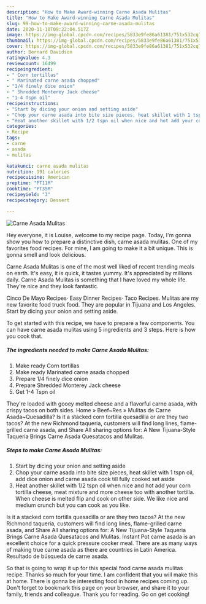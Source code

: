 ```yaml
---
description: "How to Make Award-winning Carne Asada Mulitas"
title: "How to Make Award-winning Carne Asada Mulitas"
slug: 99-how-to-make-award-winning-carne-asada-mulitas
date: 2020-11-10T09:22:04.517Z
image: https://img-global.cpcdn.com/recipes/5833e9fe86a61381/751x532cq70/carne-asada-mulitas-recipe-main-photo.jpg
thumbnail: https://img-global.cpcdn.com/recipes/5833e9fe86a61381/751x532cq70/carne-asada-mulitas-recipe-main-photo.jpg
cover: https://img-global.cpcdn.com/recipes/5833e9fe86a61381/751x532cq70/carne-asada-mulitas-recipe-main-photo.jpg
author: Bernard Davidson
ratingvalue: 4.3
reviewcount: 16499
recipeingredient:
- " Corn tortillas"
- " Marinated carne asada chopped"
- "1/4 finely dice onion"
- " Shredded Monterey Jack cheese"
- "1-4 Tspn oil"
recipeinstructions:
- "Start by dicing your onion and setting aside"
- "Chop your carne asada into bite size pieces, heat skillet with 1 tspn oil, add dice onion and carne asada cook till fully cooked set aside"
- "Heat another skillet with 1/2 tspn oil when nice and hot add your corn tortilla cheese, meat mixture and more cheese too with another tortilla. When cheese is melted flip and cook on other side. We like nice and medium crunch but you can cook as you like."
categories:
- Recipe
tags:
- carne
- asada
- mulitas

katakunci: carne asada mulitas 
nutrition: 191 calories
recipecuisine: American
preptime: "PT11M"
cooktime: "PT35M"
recipeyield: "3"
recipecategory: Dessert

---
```



![Carne Asada Mulitas](https://img-global.cpcdn.com/recipes/5833e9fe86a61381/751x532cq70/carne-asada-mulitas-recipe-main-photo.jpg)

Hey everyone, it is Louise, welcome to my recipe page. Today, I'm gonna show you how to prepare a distinctive dish, carne asada mulitas. One of my favorites food recipes. For mine, I am going to make it a bit unique. This is gonna smell and look delicious.

Carne Asada Mulitas is one of the most well liked of recent trending meals on earth. It's easy, it is quick, it tastes yummy. It's appreciated by millions daily. Carne Asada Mulitas is something that I have loved my whole life. They're nice and they look fantastic.

Cinco De Mayo Recipes· Easy Dinner Recipes· Taco Recipes. Mulitas are my new favorite food truck food. They are popular in Tijuana and Los Angeles. Start by dicing your onion and setting aside.


To get started with this recipe, we have to prepare a few components. You can have carne asada mulitas using 5 ingredients and 3 steps. Here is how you cook that.

<!--inarticleads1-->

##### The ingredients needed to make Carne Asada Mulitas:

1. Make ready  Corn tortillas
1. Make ready  Marinated carne asada chopped
1. Prepare 1/4 finely dice onion
1. Prepare  Shredded Monterey Jack cheese
1. Get 1-4 Tspn oil


They&#39;re loaded with gooey melted cheese and a flavorful carne asada, with crispy tacos on both sides. Home » Beef~Res » Mulitas de Carne Asada~Quesadilla? Is it a stacked corn tortilla quesadilla or are they two tacos? At the new Richmond taqueria, customers will find long lines, flame-grilled carne asada, and Share All sharing options for: A New Tijuana-Style Taqueria Brings Carne Asada Quesatacos and Mulitas. 

<!--inarticleads2-->

##### Steps to make Carne Asada Mulitas:

1. Start by dicing your onion and setting aside
1. Chop your carne asada into bite size pieces, heat skillet with 1 tspn oil, add dice onion and carne asada cook till fully cooked set aside
1. Heat another skillet with 1/2 tspn oil when nice and hot add your corn tortilla cheese, meat mixture and more cheese too with another tortilla. When cheese is melted flip and cook on other side. We like nice and medium crunch but you can cook as you like.


Is it a stacked corn tortilla quesadilla or are they two tacos? At the new Richmond taqueria, customers will find long lines, flame-grilled carne asada, and Share All sharing options for: A New Tijuana-Style Taqueria Brings Carne Asada Quesatacos and Mulitas. Instant Pot carne asada is an excellent choice for a quick pressure cooker meal. There are as many ways of making true carne asada as there are countries in Latin America. Resultado de búsqueda de carne asada. 

So that is going to wrap it up for this special food carne asada mulitas recipe. Thanks so much for your time. I am confident that you will make this at home. There is gonna be interesting food in home recipes coming up. Don't forget to bookmark this page on your browser, and share it to your family, friends and colleague. Thank you for reading. Go on get cooking!
